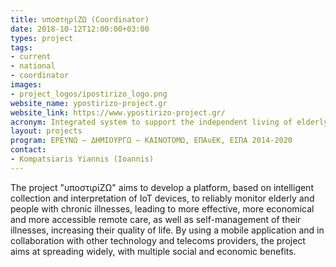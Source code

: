 ```yaml
---
title: υποστηρίΖΩ (Coordinator)
date: 2018-10-12T12:00:00+03:00
types: project
tags:
- current
- national
- coordinator
images: 
- project_logos/ipostirizo_logo.png
website_name: ypostirizo-project.gr
website_link: https://www.ypostirizo-project.gr/
acronym: Integrated system to support the independent living of elderly people
layout: projects
program: ΕΡΕΥΝΩ – ΔΗΜΙΟΥΡΓΩ – ΚΑΙΝΟΤΟΜΩ, ΕΠΑνΕΚ, ΕΣΠΑ 2014-2020
contact: 
- Kompatsiaris Yiannis (Ioannis)
---
```

The project "υποστιρίΖΩ" aims to develop a platform, based on intelligent collection and interpretation of IoT devices, to reliably monitor elderly and people with chronic illnesses, leading to more effective, more economical and more accessible remote care, as well as self-management of their illnesses, increasing their quality of life. By using a mobile application and in collaboration with other technology and telecoms providers, the project aims at spreading widely, with multiple social and economic benefits.
